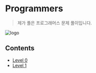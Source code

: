 # Programmers
> 제가 풀은 프로그래머스 문제 풀이입니다.


![logo](https://github.com/leedh0297/Programmer-Coding-Test/assets/107226756/7f6f41ed-50ca-4e3d-9f87-0c76e13f85e8)


## Contents

* [Level 0](프로그래머스/0)
* [Level 1](프로그래머스/1)
